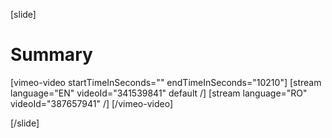[slide]
# Summary

[vimeo-video startTimeInSeconds="" endTimeInSeconds="10210"]
[stream language="EN" videoId="341539841" default /]
[stream language="RO" videoId="387657941"  /]
[/vimeo-video]

[/slide]